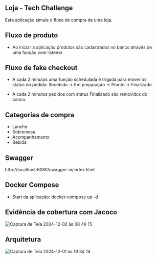 ## Loja - Tech Challenge
Esta aplicação simula o fluxo de compra de uma loja.

## Fluxo de produto
- Ao iniciar a aplicação produtos são cadastrados no banco através de uma função com listener

## Fluxo de fake checkout

- A cada 2 minutos uma função schedulada é trigada para mover os status do pedido:
  Recebido -> Em preparação -> Pronto -> Finalizado


- A cada 2 minutos pedidos com status Finalizado são removidos do banco.

## Categorias de compra
- Lanche
- Sobremesa
- Acompanhamento
- Bebida

## Swagger
http://localhost:8080/swagger-ui/index.html

## Docker Compose
- Start da aplicação: docker-compose up -d


## Evidência de cobertura com Jacoco
![Captura de Tela 2024-12-02 às 08 49 15](https://github.com/user-attachments/assets/40cf5040-888f-4d38-a09e-02ced1fe09cd)

## Arquitetura
![Captura de Tela 2024-12-01 às 19 34 14](https://github.com/user-attachments/assets/7a7995ea-df80-414a-809b-765d0db9739b)

